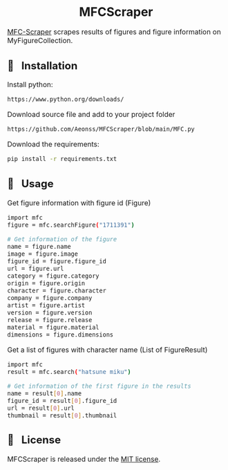 <h1 align="center">MFCScraper</h1>

<font size="3">

<a href="https://github.com/Aeonss/MFCScraper/releases/latest/">MFC-Scraper</a> scrapes results of figures and figure information on MyFigureCollection.


## 🔨 &nbsp; Installation
Install python:
``` bash
https://www.python.org/downloads/
```

Download source file and add to your project folder
``` bash
https://github.com/Aeonss/MFCScraper/blob/main/MFC.py
```

Download the requirements:
``` bash
pip install -r requirements.txt
```

## 🚀 &nbsp; Usage


Get figure information with figure id (Figure)
``` bash
import mfc
figure = mfc.searchFigure("1711391")

# Get information of the figure
name = figure.name
image = figure.image
figure_id = figure.figure_id
url = figure.url
category = figure.category
origin = figure.origin
character = figure.character
company = figure.company
artist = figure.artist
version = figure.version
release = figure.release
material = figure.material
dimensions = figure.dimensions

```

Get a list of figures with character name (List of FigureResult)
``` bash
import mfc
result = mfc.search("hatsune miku")

# Get information of the first figure in the results
name = result[0].name
figure_id = result[0].figure_id
url = result[0].url
thumbnail = result[0].thumbnail
```


## 📘 &nbsp; License
MFCScraper is released under the [MIT license](https://github.com/Aeonss/MFCScraper/blob/master/LICENSE.md).

</font>